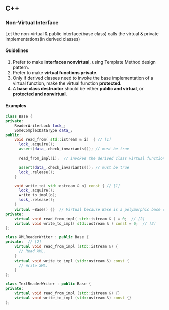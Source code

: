 ## C++

### Non-Virtual Interface

Let the non-virtual & public interface(base class) calls the virtual & private implementations(in derived classes)

#### Guidelines

1. Prefer to make **interfaces nonvirtual**, using Template Method design pattern.
2. Prefer to make **virtual functions private**.
3. Only if derived classes need to invoke the base implementation of a virtual function, make the virtual function **protected**.
4. A **base class destructor** should be either **public and virtual**, or **protected and nonvirtual**.

#### Examples

```cpp
class Base {
private:
    ReaderWriterLock lock_;
    SomeComplexDataType data_;
public:
    void read_from( std::istream & i)  { // [1]
      lock_.acquire();
      assert(data_.check_invariants()); // must be true

      read_from_impl(i);  // invokes the derived class virtual function

      assert(data_.check_invariants()); // must be true
      lock_.release();
    }

    void write_to( std::ostream & o) const { // [1]
      lock_.acquire();
      write_to_impl(o);
      lock_.release();
    }
    virtual ~Base() {}  // Virtual because Base is a polymorphic base class. [4]
private:
    virtual void read_from_impl( std::istream & ) = 0;  // [2]
    virtual void write_to_impl( std::ostream & ) const = 0;  // [2]
};

class XMLReaderWriter : public Base {
private:  // [2]
    virtual void read_from_impl (std::istream &) {
      // Read XML.
    }
    virtual void write_to_impl (std::ostream &) const {
      // Write XML.
    }
};

class TextReaderWriter : public Base {
private:
    virtual void read_from_impl (std::istream &) {}
    virtual void write_to_impl (std::ostream &) const {}
};
```